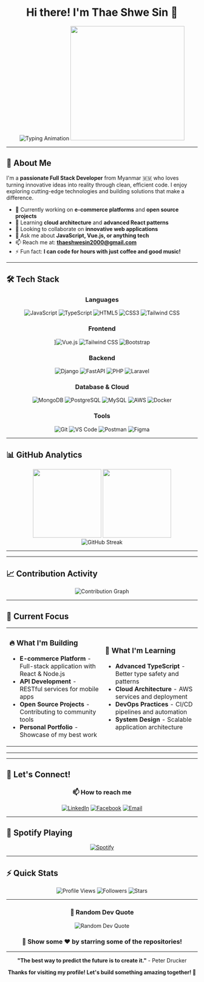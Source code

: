 <div align="center">

# Hi there! I'm Thae Shwe Sin 👋

<img src="https://readme-typing-svg.herokuapp.com?font=Fira+Code&size=30&duration=3000&pause=1000&color=2E96FF&center=true&vCenter=true&width=600&lines=Full+Stack+Developer;Software+Engineer;Creative+Problem+Solver;Open+Source+Enthusiast" alt="Typing Animation" />

<img src="https://media.giphy.com/media/L1R1tvI9svkIWwpVYr/giphy.gif" width="300"/>

</div>

---

## 🚀 About Me

I'm a **passionate Full Stack Developer** from Myanmar 🇲🇲 who loves turning innovative ideas into reality through clean, efficient code. I enjoy exploring cutting-edge technologies and building solutions that make a difference.



- 🔭 Currently working on **e-commerce platforms** and **open source projects**
- 🌱 Learning **cloud architecture** and **advanced React patterns**
- 👯 Looking to collaborate on **innovative web applications**
- 💬 Ask me about **JavaScript, Vue.js, or anything tech**
- 📫 Reach me at: **thaeshwesin2000@gmail.com**
- ⚡ Fun fact: **I can code for hours with just coffee and good music!**

---

## 🛠️ Tech Stack

<div align="center">

### Languages
![JavaScript](https://img.shields.io/badge/JavaScript-F7DF1E?style=for-the-badge&logo=javascript&logoColor=black)
![TypeScript](https://img.shields.io/badge/TypeScript-007ACC?style=for-the-badge&logo=typescript&logoColor=white)
![HTML5](https://img.shields.io/badge/HTML5-E34F26?style=for-the-badge&logo=html5&logoColor=white)
![CSS3](https://img.shields.io/badge/CSS3-1572B6?style=for-the-badge&logo=css3&logoColor=white)
![Tailwind CSS](https://img.shields.io/badge/Tailwind_CSS-38B2AC?style=for-the-badge&logo=tailwind-css&logoColor=white)


### Frontend
]![Vue.js](https://img.shields.io/badge/Vue.js-4FC08D?style=for-the-badge&logo=vue.js&logoColor=white)
![Tailwind CSS](https://img.shields.io/badge/Tailwind_CSS-38B2AC?style=for-the-badge&logo=tailwind-css&logoColor=white)
![Bootstrap](https://img.shields.io/badge/Bootstrap-7952B3?style=for-the-badge&logo=bootstrap&logoColor=white)

### Backend
![Django](https://img.shields.io/badge/Django-092E20?style=for-the-badge&logo=django&logoColor=white)
![FastAPI](https://img.shields.io/badge/FastAPI-005571?style=for-the-badge&logo=fastapi&logoColor=white)
![PHP](https://img.shields.io/badge/PHP-777BB4?style=for-the-badge&logo=php&logoColor=white)
![Laravel](https://img.shields.io/badge/Laravel-FF2D20?style=for-the-badge&logo=laravel&logoColor=white)

### Database & Cloud
![MongoDB](https://img.shields.io/badge/MongoDB-47A248?style=for-the-badge&logo=mongodb&logoColor=white)
![PostgreSQL](https://img.shields.io/badge/PostgreSQL-336791?style=for-the-badge&logo=postgresql&logoColor=white)
![MySQL](https://img.shields.io/badge/MySQL-4479A1?style=for-the-badge&logo=mysql&logoColor=white)
![AWS](https://img.shields.io/badge/AWS-232F3E?style=for-the-badge&logo=amazon-aws&logoColor=white)
![Docker](https://img.shields.io/badge/Docker-2496ED?style=for-the-badge&logo=docker&logoColor=white)

### Tools
![Git](https://img.shields.io/badge/Git-F05032?style=for-the-badge&logo=git&logoColor=white)
![VS Code](https://img.shields.io/badge/VS_Code-0078d4?style=for-the-badge&logo=visual-studio-code&logoColor=white)
![Postman](https://img.shields.io/badge/Postman-FF6C37?style=for-the-badge&logo=postman&logoColor=white)
![Figma](https://img.shields.io/badge/Figma-F24E1E?style=for-the-badge&logo=figma&logoColor=white)

</div>

---

## 📊 GitHub Analytics

<div align="center">
  <img height="180em" src="https://github-readme-stats-sigma-five.vercel.app/api?username=thaeshwesin29&show_icons=true&theme=tokyonight&include_all_commits=true&count_private=true&hide_border=true"/>
  <img height="180em" src="https://github-readme-stats-sigma-five.vercel.app/api/top-langs/?username=thaeshwesin29&layout=compact&langs_count=8&theme=tokyonight&hide_border=true"/>
</div>

<div align="center">
  <img src="https://github-readme-streak-stats.herokuapp.com/?user=thaeshwesin29&theme=tokyonight&hide_border=true" alt="GitHub Streak" />
</div>

---


---

## 📈 Contribution Activity

<div align="center">
  <img src="https://github-readme-activity-graph.vercel.app/graph?username=thaeshwesin29&theme=tokyo-night&bg_color=1a1b27&hide_border=true&line=58a6ff&point=58a6ff" alt="Contribution Graph"/>
</div>

---

## 🎯 Current Focus

<table>
<tr>
<td width="50%">

### 🔥 What I'm Building
- **E-commerce Platform** - Full-stack application with React & Node.js
- **API Development** - RESTful services for mobile apps
- **Open Source Projects** - Contributing to community tools
- **Personal Portfolio** - Showcase of my best work

</td>
<td width="50%">

### 🌱 What I'm Learning
- **Advanced TypeScript** - Better type safety and patterns
- **Cloud Architecture** - AWS services and deployment
- **DevOps Practices** - CI/CD pipelines and automation
- **System Design** - Scalable application architecture

</td>
</tr>
</table>

---

---

## 🤝 Let's Connect!

<div align="center">

### 📫 How to reach me

[![LinkedIn](https://img.shields.io/badge/LinkedIn-0077B5?style=for-the-badge&logo=linkedin&logoColor=white)](https://www.linkedin.com/in/thae-shwe-sin-2a6a90368/)
[![Facebook](https://img.shields.io/badge/Facebook-1877F2?style=for-the-badge&logo=facebook&logoColor=white)](https://facebook.com/your-profile)
[![Email](https://img.shields.io/badge/Email-D14836?style=for-the-badge&logo=gmail&logoColor=white)](mailto:thaeshwesin2000@gmail.com)


</div>

---

## 🎵 Spotify Playing

<div align="center">

[![Spotify](https://novatorem-kyzbk7wxl-bardiesel.vercel.app/api/spotify)](https://open.spotify.com/user/your-spotify-username)

</div>

---

## ⚡ Quick Stats

<div align="center">

![Profile Views](https://komarev.com/ghpvc/?username=thaeshwesin29&label=Profile%20Views&color=brightgreen&style=flat-square)
![Followers](https://img.shields.io/github/followers/thaeshwesin29?label=Followers&style=flat-square&color=blue)
![Stars](https://img.shields.io/github/stars/thaeshwesin29?affiliations=OWNER%2CCOLLABORATOR&style=flat-square&color=yellow)

</div>

---

<div align="center">

### 💭 Random Dev Quote

<img src="https://quotes-github-readme.vercel.app/api?type=horizontal&theme=tokyonight" alt="Random Dev Quote"/>



### 🌟 Show some ❤️ by starring some of the repositories!

</div>

---

<div align="center">

**"The best way to predict the future is to create it."** - Peter Drucker

**Thanks for visiting my profile! Let's build something amazing together! 🚀**

</div>
